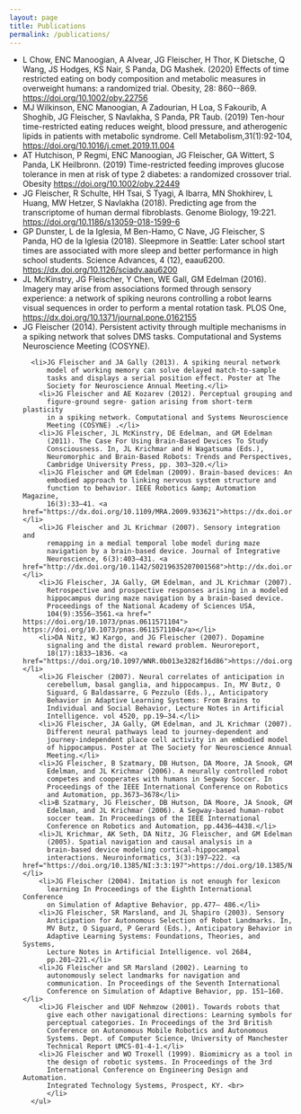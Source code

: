 ```yaml
---
layout: page
title: Publications
permalink: /publications/
---
```


<ul>

<li> L Chow, ENC Manoogian, A Alvear, JG Fleischer, H Thor, K
Dietsche, Q Wang, JS Hodges, KS Nair, S Panda, DG Mashek. (2020)
Effects of time restricted eating on body composition and metabolic
measures in overweight humans: a randomized trial. Obesity, 28: 860--869. <a href="https://doi.org/10.1002/oby.22756" >https://doi.org/10.1002/oby.22756</a></li>
<li>MJ Wilkinson, ENC Manoogian, A Zadourian, H Loa, S Fakourib, A Shoghib, JG Fleischer, S Navlakha, S Panda, PR Taub. (2019) Ten-hour time-restricted eating reduces weight, blood pressure, and atherogenic lipids in patients with metabolic syndrome. Cell Metabolism,31(1):92-104, <a href="https://doi.org/10.\
1016/j.cmet.2019.11.004">https://doi.org/10.1016/j.cmet.2019.11.004</a></li>
<li>AT Hutchison, P Regmi, ENC Manoogian, JG Fleischer, GA
          Wittert, S Panda, LK Heilbronn. (2019) Time-restricted
          feeding improves glucose tolerance in men at risk of type 2
          diabetes: a randomized crossover trial. Obesity <a href="https://doi.org/10.1002/oby.22449">https://doi.org/10.1002/oby.22449</a></li>
<li>JG Fleischer, R Schulte, HH Tsai, S Tyagi, A Ibarra, MN
          Shokhirev, L Huang, MW Hetzer, S Navlakha (2018). Predicting
          age from the transcriptome of human dermal fibroblasts. Genome
          Biology, 19:221. <a href="https://doi.org/10.1186/s13059-018-1599-6">https://doi.org/10.1186/s13059-018-1599-6</a></li>
<li>GP Dunster, L de la Iglesia, M Ben-Hamo, C Nave, JG
          Fleischer, S Panda, HO de la Iglesia (2018). Sleepmore in
          Seattle: Later school start times are associated with more
          sleep and better performance in high school students. Science
          Advances, 4 (12), eaau6200.
          <a href="https://dx.doi.org/10.1126/sciadv.aau6200">https://dx.doi.org/10.1126/sciadv.aau6200</a></li>
<li>JL McKinstry, JG Fleischer, Y Chen, WE Gall, GM Edelman
          (2016). Imagery may arise from associations formed through
          sensory experience: a network of spiking neurons controlling a
          robot learns visual sequences in order to perform a mental
          rotation task. PLOS One,
          <a href="https://dx.doi.org/10.1371/journal.pone.0162155">https://dx.doi.org/10.1371/journal.pone.0162155</a></li>
        <li>JG Fleischer (2014). Persistent activity through multiple
          mechanisms in a spiking network that solves DMS tasks.
          Computational and Systems Neuroscience Meeting
		  (COSYNE).</li>
		  
      <li>JG Fleischer and JA Gally (2013). A spiking neural network
		  model of working memory can solve delayed match-to-sample
          tasks and displays a serial position effect. Poster at The
          Society for Neuroscience Annual Meeting.</li>
        <li>JG Fleischer and AE Kozarev (2012). Perceptual grouping and
          figure-ground segre- gation arising from short-term plasticity
          in a spiking network. Computational and Systems Neuroscience
          Meeting (COSYNE) .</li>
        <li>JG Fleischer, JL McKinstry, DE Edelman, and GM Edelman
          (2011). The Case For Using Brain-Based Devices To Study
          Consciousness. In, JL Krichmar and H Wagatsuma (Eds.),
          Neuromorphic and Brain-Based Robots: Trends and Perspectives,
          Cambridge University Press, pp. 303–320.</li>
        <li>JG Fleischer and GM Edelman (2009). Brain-based devices: An
          embodied approach to linking nervous system structure and
          function to behavior. IEEE Robotics &amp; Automation Magazine,
          16(3):33–41. <a href="https://dx.doi.org/10.1109/MRA.2009.933621">https://dx.doi.org/10.1109/MRA.2009.933621</a></li>
        <li>JG Fleischer and JL Krichmar (2007). Sensory integration and
          remapping in a medial temporal lobe model during maze
          navigation by a brain-based device. Journal of Integrative
          Neuroscience, 6(3):403–431. <a href="http://dx.doi.org/10.1142/S0219635207001568">http://dx.doi.org/10.1142/S0219635207001568</a></li>
        <li>JG Fleischer, JA Gally, GM Edelman, and JL Krichmar (2007).
          Retrospective and prospective responses arising in a modeled
          hippocampus during maze navigation by a brain-based device.
          Proceedings of the National Academy of Sciences USA,
          104(9):3556–3561.<a href=" https://doi.org/10.1073/pnas.0611571104"> https://doi.org/10.1073/pnas.0611571104</a></li>
        <li>DA Nitz, WJ Kargo, and JG Fleischer (2007). Dopamine
          signaling and the distal reward problem. Neuroreport,
          18(17):1833–1836. <a href="https://doi.org/10.1097/WNR.0b013e3282f16d86">https://doi.org/10.1097/WNR.0b013e3282f16d86</a></li>
        <li>JG Fleischer (2007). Neural correlates of anticipation in
          cerebellum, basal ganglia, and hippocampus. In, MV Butz, O
          Siguard, G Baldassarre, G Pezzulo (Eds.),, Anticipatory
          Behavior in Adaptive Learning Systems: From Brains to
          Individual and Social Behavior, Lecture Notes in Artificial
          Intelligence. vol 4520, pp.19–34.</li>
        <li>JG Fleischer, JA Gally, GM Edelman, and JL Krichmar (2007).
          Different neural pathways lead to journey-dependent and
          journey-independent place cell activity in an embodied model
          of hippocampus. Poster at The Society for Neuroscience Annual
          Meeting.</li>
        <li>JG Fleischer, B Szatmary, DB Hutson, DA Moore, JA Snook, GM
          Edelman, and JL Krichmar (2006). A neurally controlled robot
          competes and cooperates with humans in Segway Soccer. In
          Proceedings of the IEEE International Conference on Robotics
          and Automation, pp.3673–3678</li>
        <li>B Szatmary, JG Fleischer, DB Hutson, DA Moore, JA Snook, GM
          Edelman, and JL Krichmar (2006). A Segway-based human-robot
          soccer team. In Proceedings of the IEEE International
          Conference on Robotics and Automation, pp.4436–4438.</li>
        <li>JL Krichmar, AK Seth, DA Nitz, JG Fleischer, and GM Edelman
          (2005). Spatial navigation and causal analysis in a
          brain-based device modeling cortical-hippocampal
          interactions. Neuroinformatics, 3(3):197–222. <a href="https://doi.org/10.1385/NI:3:3:197">https://doi.org/10.1385/NI:3:3:197</a></li>
        <li>JG Fleischer (2004). Imitation is not enough for lexicon
          learning In Proceedings of the Eighth International Conference
          on Simulation of Adaptive Behavior, pp.477– 486.</li>
        <li>JG Fleischer, SR Marsland, and JL Shapiro (2003). Sensory
          Anticipation for Autonomous Selection of Robot Landmarks. In,
          MV Butz, O Siguard, P Gerard (Eds.), Anticipatory Behavior in
          Adaptive Learning Systems: Foundations, Theories, and Systems,
          Lecture Notes in Artificial Intelligence. vol 2684,
          pp.201–221.</li>
        <li>JG Fleischer and SR Marsland (2002). Learning to
          autonomously select landmarks for navigation and
          communication. In Proceedings of the Seventh International
          Conference on Simulation of Adaptive Behavior, pp. 151–160.</li>
        <li>JG Fleischer and UDF Nehmzow (2001). Towards robots that
          give each other navigational directions: Learning symbols for
          perceptual categories. In Proceedings of the 3rd British
          Conference on Autonomous Mobile Robotics and Autonomous
          Systems. Dept. of Computer Science, University of Manchester
          Technical Report UMCS-01-4-1.</li>
        <li>JG Fleischer and WO Troxell (1999). Biomimicry as a tool in
          the design of robotic systems. In Proceedings of the 3rd
          International Conference on Engineering Design and Automation.
          Integrated Technology Systems, Prospect, KY. <br>
          </li>
	  </ul>
